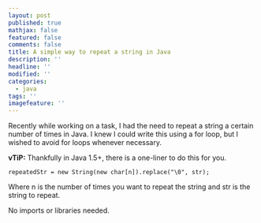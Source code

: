 ```yaml
---
layout: post
published: true
mathjax: false
featured: false
comments: false
title: A simple way to repeat a string in Java
description: ''
headline: ''
modified: ''
categories:
  - java
tags: ''
imagefeature: ''
---
```

Recently while working on a task, I had the need to repeat a string a certain number of times in Java. I knew I could write this using a for loop, but I wished to avoid for loops whenever necessary.

**vTiP:**
Thankfully in Java 1.5+, there is a one-liner to do this for you.

```
repeatedStr = new String(new char[n]).replace("\0", str);

```
Where n is the number of times you want to repeat the string and str is the string to repeat.

No imports or libraries needed.